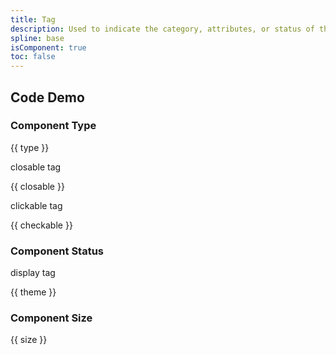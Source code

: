 ```yaml
---
title: Tag
description: Used to indicate the category, attributes, or status of the subject.
spline: base
isComponent: true
toc: false
---
```



## Code Demo

### Component Type

{{ type }}

closable tag

{{ closable }}

clickable tag

{{ checkable }}

### Component Status

display tag

{{ theme }}

### Component Size

{{ size }}
